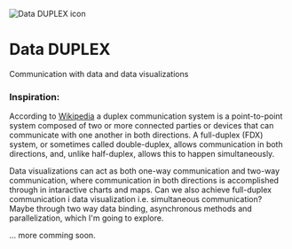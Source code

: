 ![Data DUPLEX icon](Datadup.jpg) 
# Data DUPLEX
Communication with data and data visualizations

### Inspiration:
According to [Wikipedia](https://en.wikipedia.org/wiki/Duplex_(telecommunications)) a duplex communication system is a point-to-point system composed of two or more connected parties or devices that can communicate with one another in both directions. A full-duplex (FDX) system, or sometimes called double-duplex, allows communication in both directions, and, unlike half-duplex, allows this to happen simultaneously.

Data visualizations can act as both one-way communication and two-way communication, where communication in both directions is accomplished through in intaractive charts and maps. Can we also achieve full-duplex communication i data visualization i.e. simultaneous communication? Maybe through two way data binding, asynchronous methods and parallelization, which I'm going to explore.

... more comming soon.
